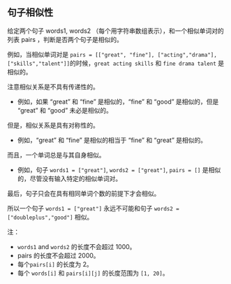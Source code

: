 ## 句子相似性

给定两个句子 words1, words2 （每个用字符串数组表示），和一个相似单词对的列表 pairs ，判断是否两个句子是相似的。

例如，当相似单词对是 `pairs = [["great", "fine"], ["acting","drama"], ["skills","talent"]]`的时候，`great acting skills` 和 `fine drama talent` 是相似的。

注意相似关系是不具有传递性的。

* 例如，如果 “great” 和 “fine” 是相似的，“fine” 和 “good” 是相似的，但是 “great” 和 “good” 未必是相似的。

但是，相似关系是具有对称性的。

* 例如，“great” 和 “fine” 是相似的相当于 “fine” 和 “great” 是相似的。

而且，一个单词总是与其自身相似。

* 例如，句子 `words1 = ["great"]`, `words2 = ["great"]`, `pairs = []` 是相似的，尽管没有输入特定的相似单词对。

最后，句子只会在具有相同单词个数的前提下才会相似。

所以一个句子 `words1 = ["great"]` 永远不可能和句子 `words2 = ["doubleplus","good"]` 相似。

注：

* `words1` and `words2` 的长度不会超过 1000。
* pairs 的长度不会超过 2000。
* 每个`pairs[i]` 的长度为 2。
* 每个 `words[i]` 和 `pairs[i][j]` 的长度范围为 `[1, 20]`。
